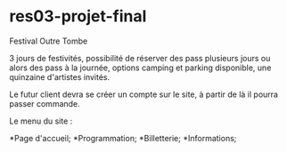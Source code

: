 # res03-projet-final

Festival Outre Tombe



3 jours de festivités, possibilité de réserver des pass plusieurs jours ou alors des pass à la journée, options camping et parking disponible, une quinzaine d'artistes invités. 

Le futur client devra se créer un compte sur le site, à partir de là il pourra passer commande. 

Le menu du site : 

*Page d'accueil;
*Programmation;
*Billetterie;
*Informations;
